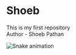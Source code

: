 # Shoeb
This is my first repository
<br>
Author - Shoeb Pathan

![Snake animation](https://github.com/Shoeb2004/Shoeb/blob/output/github-contribution-grid-snake.svg)
